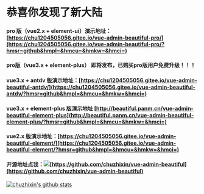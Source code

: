 # 恭喜你发现了新大陆

#### pro 版（vue2.x + element-ui）演示地址：[https://chu1204505056.gitee.io/vue-admin-beautiful-pro/](https://chu1204505056.gitee.io/vue-admin-beautiful-pro/?hmsr=github&hmpl=&hmcu=&hmkw=&hmci=)

#### pro版（vue3.x + element-plus） 即将发布，已购买pro版用户免费升级！！！

#### vue3.x  + antdv 版演示地址：[https://chu1204505056.gitee.io/vue-admin-beautiful-antdv/](https://chu1204505056.gitee.io/vue-admin-beautiful-antdv/?hmsr=github&hmpl=&hmcu=&hmkw=&hmci=)

#### vue3.x + element-plus 版演示地址 [http://beautiful.panm.cn/vue-admin-beautiful-element-plus](http://beautiful.panm.cn/vue-admin-beautiful-element-plus/?hmsr=github&hmpl=&hmcu=&hmkw=&hmci=)

#### vue2.x 版演示地址：[https://chu1204505056.gitee.io/vue-admin-beautiful-element/](https://chu1204505056.gitee.io/vue-admin-beautiful-element/?hmsr=github&hmpl=&hmcu=&hmkw=&hmci=)

#### 开源地址点我：![](https://img.shields.io/github/stars/chuzhixin/vue-admin-beautiful?style=flat-square&label=Stars&logo=github)[https://github.com/chuzhixin/vue-admin-beautiful](https://github.com/chuzhixin/vue-admin-beautiful)

[![chuzhixin's github stats](https://github-readme-stats.vercel.app/api?username=chuzhixin)](https://github.com/chuzhixin/vue-admin-beautiful)
